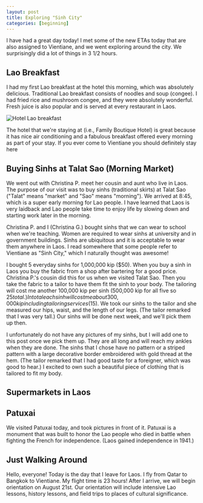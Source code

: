 ```yaml
---
layout: post
title: Exploring "Sinh City"
categories: [beginning]
---
```


I have had a great day today! I met some of the new ETAs today that are also assigned to Vientiane, and we went exploring around the city. We surprisingly did a lot of things in 3 1/2 hours. 

## Lao Breakfast
I had my first Lao breakfast at the hotel this morning, which was absolutely delicious. Traditional Lao breakfast consists of noodles and soup (congee). I had fried rice and mushroom congee, and they were absolutely wonderful. Fresh juice is also popular and is served at every restaurant in Laos.

![Hotel Lao breakfast](https://lh3.googleusercontent.com/pw/AIL4fc_4fD2RYkZFjXSdzWw8gZrSmRELkrGN0aYvo9EO-s71VHnMUgDEVhOJMbONnhM_pUjMH0MgnwYl8E0XQTSp4n-CotxqvxgndFQmlfXjNwgaWFFSJAQC=w1000)

The hotel that we're staying at (i.e., Family Boutique Hotel) is great because it has nice air conditioning and a fabulous breakfast offered every morning as part of your stay. If you ever come to Vientiane you should definitely stay here

## Buying Sinhs at Talat Sao (Morning Market)
We went out with Christina P. meet her cousin and aunt who live in Laos. The purpose of our visit was to buy sinhs (traditional skirts) at Talat Sao ("Talat" means "market" and "Sao" means "morning"). We arrived at 8:45, which is a super early morning for Lao people. I have learned that Laos is very laidback and Lao people take time to enjoy life by slowing down and starting work later in the morning. 

Christina P. and I (Christina G.) bought sinhs that we can wear to school when we're teaching. Women are required to wear sinhs at university and in government buildings. Sinhs are ubiquitous and it is acceptable to wear them anywhere in Laos. I read somewhere that some people refer to Vientiane as "Sinh City," which I naturally thought was awesome! 

I bought 5 everyday sinhs for 1,000,000 kip ($50). When you buy a sinh in Laos you buy the fabric from a shop after bartering for a good price. Christina P.'s cousin did this for us when we visited Talat Sao. Then you take the fabric to a tailor to have them fit the sinh to your body. The tailoring will cost me another 100,000 kip per sinh (500,000 kip for all five so $25 total.) In total each sinh will cost me about 300,000 kip including tailoring services ($15). We took our sinhs to the tailor and she measured our hips, waist, and the length of our legs. (The tailor remarked that I was very tall.) Our sinhs will be done next week, and we'll pick them up then. 

I unfortunately do not have any pictures of my sinhs, but I will add one to this post once we pick them up. They are all long and will reach my ankles when they are done. The sinhs that I chose have no pattern or a striped pattern with a large decorative border embroidered with gold thread at the hem. (The tailor remarked that I had good taste for a foreigner, which was good to hear.) I excited to own such a beautiful piece of clothing that is tailored to fit my body. 

## Supermarkets in Laos

## Patuxai
We visited Patuxai today, and took pictures in front of it. Patuxai is a monument that was built to honor the Lao people who died in battle when fighting the French for independence. (Laos gained independence in 1941.)

## Just Walking Around


Hello, everyone! Today is the day that I leave for Laos. I fly from Qatar to Bangkok to Vientiane. My flight time is 23 hours! After I arrive, we will begin orientation on August 21st. Our orientation will include intensive Lao lessons, history lessons, and field trips to places of cultural significance. 

<!-- Hello and welcome. The only purpose of this post is to greet you when your site comes alive for the first time.  
This post will demonstrate some of the more common content & elements found in posts.  
Feel free to delete this post when you are ready to publish your first post.  

Lorem ipsum dolor sit amet, consectetur adipiscing elit. Fusce bibendum neque eget nunc mattis eu sollicitudin enim tincidunt. Vestibulum lacus tortor, ultricies id dignissim ac, bibendum in velit.

## Some great heading (h2)

Proin convallis mi ac felis pharetra aliquam. Curabitur dignissim accumsan rutrum. In arcu magna, aliquet vel pretium et, molestie et arcu.


Mauris lobortis nulla et felis ullamcorper bibendum. Phasellus et hendrerit mauris. Proin eget nibh a massa vestibulum pretium. Suspendisse eu nisl a ante aliquet bibendum quis a nunc. Praesent varius interdum vehicula. Aenean risus libero, placerat at vestibulum eget, ultricies eu enim. Praesent nulla tortor, malesuada adipiscing adipiscing sollicitudin, adipiscing eget est.

## Another great heading (h2)

Lorem ipsum dolor sit amet, consectetur adipiscing elit. Fusce bibendum neque eget nunc mattis eu sollicitudin enim tincidunt. Vestibulum lacus tortor, ultricies id dignissim ac, bibendum in velit.

### Some great subheading (h3)

Proin convallis mi ac felis pharetra aliquam. Curabitur dignissim accumsan rutrum. In arcu magna, aliquet vel pretium et, molestie et arcu. Mauris lobortis nulla et felis ullamcorper bibendum.

Phasellus et hendrerit mauris. Proin eget nibh a massa vestibulum pretium. Suspendisse eu nisl a ante aliquet bibendum quis a nunc.

### Some great subheading (h3)

Praesent varius interdum vehicula. Aenean risus libero, placerat at vestibulum eget, ultricies eu enim. Praesent nulla tortor, malesuada adipiscing adipiscing sollicitudin, adipiscing eget est.

> This quote will *change* your life. It will reveal the <i>secrets</i> of the universe, and all the wonders of humanity. Don't <em>misuse</em> it.

Lorem ipsum dolor sit amet, consectetur adipiscing elit. Fusce bibendum neque eget nunc mattis eu sollicitudin enim tincidunt.

### Some great subheading (h3)

Vestibulum lacus tortor, ultricies id dignissim ac, bibendum in velit. Proin convallis mi ac felis pharetra aliquam. Curabitur dignissim accumsan rutrum.

In arcu magna, aliquet vel pretium et, molestie et arcu. Mauris lobortis nulla et felis ullamcorper bibendum. Phasellus et hendrerit mauris.

#### You might want a sub-subheading (h4)

In arcu magna, aliquet vel pretium et, molestie et arcu. Mauris lobortis nulla et felis ullamcorper bibendum. Phasellus et hendrerit mauris.

In arcu magna, aliquet vel pretium et, molestie et arcu. Mauris lobortis nulla et felis ullamcorper bibendum. Phasellus et hendrerit mauris.

#### But it's probably overkill (h4)

In arcu magna, aliquet vel pretium et, molestie et arcu. Mauris lobortis nulla et felis ullamcorper bibendum. Phasellus et hendrerit mauris.

##### Could be a smaller sub-heading, `pacman` (h5)

In arcu magna, aliquet vel pretium et, molestie et arcu. Mauris lobortis nulla et felis ullamcorper bibendum. Phasellus et hendrerit mauris.

###### Small yet significant sub-heading  (h6)

In arcu magna, aliquet vel pretium et, molestie et arcu. Mauris lobortis nulla et felis ullamcorper bibendum. Phasellus et hendrerit mauris.

### Highlight the code please!!

{% highlight c %}
float Q_rsqrt( float number )
{
	long i;
	float x2, y;
	const float threehalfs = 1.5F;

	x2 = number * 0.5F;
	y  = number;
	i  = * ( long * ) &y;                       // evil floating point bit level hacking
	i  = 0x5f3759df - ( i >> 1 );               // what the fuck? 
	y  = * ( float * ) &i;
	y  = y * ( threehalfs - ( x2 * y * y ) );   // 1st iteration
//	y  = y * ( threehalfs - ( x2 * y * y ) );   // 2nd iteration, this can be removed

	return y;
}
{% endhighlight %}

### Oh hai, an unordered list!!

In arcu magna, aliquet vel pretium et, molestie et arcu. Mauris lobortis nulla et felis ullamcorper bibendum. Phasellus et hendrerit mauris.

- First item, yo
- Second item, dawg
- Third item, what what?!
- Fourth item, fo sheezy my neezy

### Oh hai, an ordered list!!

In arcu magna, aliquet vel pretium et, molestie et arcu. Mauris lobortis nulla et felis ullamcorper bibendum. Phasellus et hendrerit mauris.

1. First item, yo
2. Second item, dawg
3. Third item, what what?!
4. Fourth item, fo sheezy my neezy

## Headings are cool! (h2)

Proin eget nibh a massa vestibulum pretium. Suspendisse eu nisl a ante aliquet bibendum quis a nunc. Praesent varius interdum vehicula. Aenean risus libero, placerat at vestibulum eget, ultricies eu enim. Praesent nulla tortor, malesuada adipiscing adipiscing sollicitudin, adipiscing eget est.

Praesent nulla tortor, malesuada adipiscing adipiscing sollicitudin, adipiscing eget est.

Proin eget nibh a massa vestibulum pretium. Suspendisse eu nisl a ante aliquet bibendum quis a nunc.

### Tables

Title 1               | Title 2               | Title 3               | Title 4
--------------------- | --------------------- | --------------------- | ---------------------
lorem                 | lorem ipsum           | lorem ipsum dolor     | lorem ipsum dolor sit
lorem ipsum dolor sit | lorem ipsum dolor sit | lorem ipsum dolor sit | lorem ipsum dolor sit
lorem ipsum dolor sit | lorem ipsum dolor sit | lorem ipsum dolor sit | lorem ipsum dolor sit
lorem ipsum dolor sit | lorem ipsum dolor sit | lorem ipsum dolor sit | lorem ipsum dolor sit

Title 1 | Title 2 | Title 3 | Title 4
--- | --- | --- | ---
lorem | lorem ipsum | lorem ipsum dolor | lorem ipsum dolor sit
lorem ipsum dolor sit amet | lorem ipsum dolor sit amet consectetur | lorem ipsum dolor sit amet | lorem ipsum dolor sit
lorem ipsum dolor | lorem ipsum | lorem | lorem ipsum
lorem ipsum dolor | lorem ipsum dolor sit | lorem ipsum dolor sit amet | lorem ipsum dolor sit amet consectetur -->
